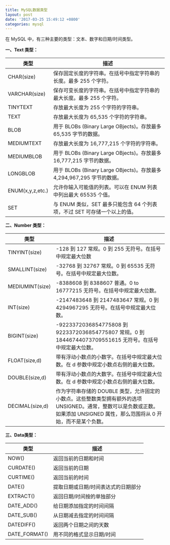 ```yaml
---
title: MySQL数据类型
layout: post
date: '2017-03-25 15:49:12 +0800'
categories: mysql
---
```


在 MySQL 中，有三种主要的类型：文本、数字和日期/时间类型。

**一、Text 类型：**

| 类型              | 描述                                                              |
| ----------       | ------------------                                               |
| CHAR(size)       | 保存固定长度的字符串。在括号中指定字符串的长度。最多 255 个字符。            |
| VARCHAR(size)    | 保存可变长度的字符串。在括号中指定字符串的最大长度。最多 255 个字符。         |
| TINYTEXT         | 存放最大长度为 255 个字符的字符串。                                    |
| TEXT             | 存放最大长度为 65,535 个字符的字符串。                                 |
| BLOB             | 用于 BLOBs (Binary Large OBjects)。存放最多 65,535 字节的数据。       |
| MEDIUMTEXT       | 存放最大长度为 16,777,215 个字符的字符串。                             |
| MEDIUMBLOB       | 用于 BLOBs (Binary Large OBjects)。存放最多 16,777,215 字节的数据。   |
| LONGBLOB         | 用于 BLOBs (Binary Large OBjects)。存放最多 4,294,967,295 字节的数据。|
| ENUM(x,y,z,etc.) | 允许你输入可能值的列表。可以在 ENUM 列表中列出最大 65535 个值。            |
| SET              | 与 ENUM 类似，SET 最多只能包含 64 个列表项，不过 SET 可存储一个以上的值。   |


**二、Number 类型：**

| 类型             | 描述                                                              |
| ----------      | ------------------                                               |
| TINYINT(size)   | -128 到 127 常规。0 到 255 无符号。在括号中规定最大位数                      |
| SMALLINT(size)  | -32768 到 32767 常规。0 到 65535 无符号。在括号中规定最大位数。               |
| MEDIUMINT(size) | -8388608 到 8388607 普通。0 to 16777215 无符号。在括号中规定最大位数。        |
| INT(size)       | -2147483648 到 2147483647 常规。0 到 4294967295 无符号。在括号中规定最大位数。|
| BIGINT(size)    | -9223372036854775808 到 9223372036854775807 常规。0 到 18446744073709551615 无符号。在括号中规定最大位数。|
| FLOAT(size,d)   | 带有浮动小数点的小数字。在括号中规定最大位数。在 d 参数中规定小数点右侧的最大位数。|
| DOUBLE(size,d)  | 带有浮动小数点的大数字。在括号中规定最大位数。在 d 参数中规定小数点右侧的最大位数。|
| DECIMAL(size,d) | 作为字符串存储的 DOUBLE 类型，允许固定的小数点。这些整数类型拥有额外的选项 UNSIGNED。通常，整数可以是负数或正数。如果添加 UNSIGNED 属性，那么范围将从 0 开始，而不是某个负数。|


**三、Data类型：**

| 类型              | 描述                         |
| ----------       |------------------           |
| NOW()            | 返回当前的日期和时间             |
| CURDATE()        | 返回当前的日期                  |
| CURTIME()        | 返回当前的时间                  |
| DATE()           | 提取日期或日期/时间表达式的日期部分 |
| EXTRACT()        | 返回日期/时间按的单独部分       |
| DATE_ADD()       | 给日期添加指定的时间间隔         |
| DATE_SUB()       | 从日期减去指定的时间间隔         |
| DATEDIFF()       | 返回两个日期之间的天数           |
| DATE_FORMAT()    | 用不同的格式显示日期/时间        |

